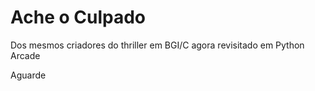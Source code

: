 # Ache o Culpado

Dos mesmos criadores do thriller em BGI/C agora revisitado em Python Arcade 

Aguarde 
